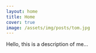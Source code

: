 ```yaml
---
layout: home
title: Home
cover: true
image: /assets/img/posts/tom.jpg
---
```

Hello, this is a description of me...